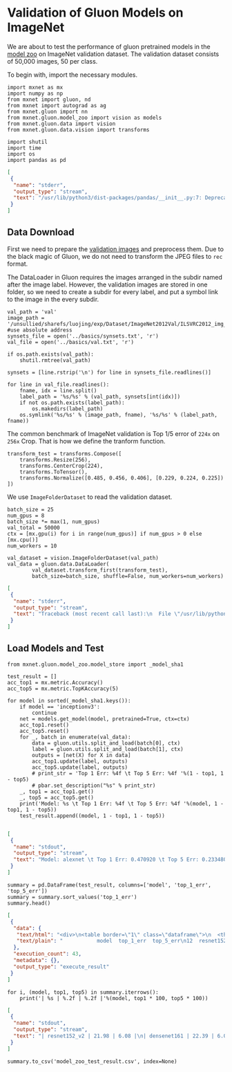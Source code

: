 # Validation of Gluon Models on ImageNet

We are about to test the performance of gluon pretrained models in the [model zoo](https://github.com/apache/incubator-mxnet/tree/master/python/mxnet/gluon/model_zoo/vision) on ImageNet validation dataset. The validation dataset consists of 50,000 images, 50 per class.

To begin with, import the necessary modules.

```{.python .input  n=41}
import mxnet as mx
import numpy as np
from mxnet import gluon, nd
from mxnet import autograd as ag
from mxnet.gluon import nn
from mxnet.gluon.model_zoo import vision as models
from mxnet.gluon.data import vision
from mxnet.gluon.data.vision import transforms

import shutil
import time
import os
import pandas as pd
```

```{.json .output n=41}
[
 {
  "name": "stderr",
  "output_type": "stream",
  "text": "/usr/lib/python3/dist-packages/pandas/__init__.py:7: DeprecationWarning: bad escape \\s\n  from pandas import hashtable, tslib, lib\n"
 }
]
```

## Data Download

First we need to prepare the [validation images](http://www.image-net.org/download-images) and preprocess them. Due to the black magic of Gluon, we do not need to transform the JPEG files to `rec` format.

The DataLoader in Gluon requires the images arranged in the subdir named after the image label. However, the validation images are stored in one folder, so we need to create a subdir for every label, and put a symbol link to the image in the every subdir.

```{.python .input  n=2}
val_path = 'val'
image_path = '/unsullied/sharefs/luojing/exp/Dataset/ImageNet2012Val/ILSVRC2012_img_val' #use absolute address
synsets_file = open('../basics/synsets.txt', 'r')
val_file = open('../basics/val.txt', 'r')

if os.path.exists(val_path):
    shutil.rmtree(val_path)

synsets = [line.rstrip('\n') for line in synsets_file.readlines()]

for line in val_file.readlines():
    fname, idx = line.split()
    label_path = '%s/%s' % (val_path, synsets[int(idx)])
    if not os.path.exists(label_path):
        os.makedirs(label_path)
    os.symlink('%s/%s' % (image_path, fname), '%s/%s' % (label_path, fname))
```

The common benchmark of ImageNet validation is Top 1/5 error of `224x` on `256x` Crop. That is how we define the tranform function.

```{.python .input  n=3}
transform_test = transforms.Compose([
    transforms.Resize(256),
    transforms.CenterCrop(224),
    transforms.ToTensor(),
    transforms.Normalize([0.485, 0.456, 0.406], [0.229, 0.224, 0.225])
])
```

We use `ImageFolderDataset` to read the validation dataset.

```{.python .input  n=40}
batch_size = 25
num_gpus = 8
batch_size *= max(1, num_gpus)
val_total = 50000
ctx = [mx.gpu(i) for i in range(num_gpus)] if num_gpus > 0 else [mx.cpu()]
num_workers = 10

val_dataset = vision.ImageFolderDataset(val_path)
val_data = gluon.data.DataLoader(
        val_dataset.transform_first(transform_test),
        batch_size=batch_size, shuffle=False, num_workers=num_workers)
```

```{.json .output n=40}
[
 {
  "name": "stderr",
  "output_type": "stream",
  "text": "Traceback (most recent call last):\n  File \"/usr/lib/python3.5/multiprocessing/queues.py\", line 247, in _feed\n    send_bytes(obj)\n  File \"/usr/lib/python3.5/multiprocessing/connection.py\", line 200, in send_bytes\n    self._send_bytes(m[offset:offset + size])\n  File \"/usr/lib/python3.5/multiprocessing/connection.py\", line 404, in _send_bytes\n    self._send(header + buf)\n  File \"/usr/lib/python3.5/multiprocessing/connection.py\", line 368, in _send\n    n = write(self._handle, buf)\nBrokenPipeError: [Errno 32] Broken pipe\n"
 }
]
```

## Load Models and Test

```{.python .input  n=42}
from mxnet.gluon.model_zoo.model_store import _model_sha1

test_result = []
acc_top1 = mx.metric.Accuracy()
acc_top5 = mx.metric.TopKAccuracy(5)

for model in sorted(_model_sha1.keys()):
    if model == 'inceptionv3':
        continue
    net = models.get_model(model, pretrained=True, ctx=ctx)
    acc_top1.reset()
    acc_top5.reset()    
    for _, batch in enumerate(val_data):       
        data = gluon.utils.split_and_load(batch[0], ctx)
        label = gluon.utils.split_and_load(batch[1], ctx)       
        outputs = [net(X) for X in data]
        acc_top1.update(label, outputs)
        acc_top5.update(label, outputs)
        # print_str = 'Top 1 Err: %4f \t Top 5 Err: %4f '%(1 - top1, 1 - top5)
        # pbar.set_description("%s" % print_str)
    _, top1 = acc_top1.get()
    _, top5 = acc_top5.get()
    print('Model: %s \t Top 1 Err: %4f \t Top 5 Err: %4f '%(model, 1 - top1, 1 - top5))
    test_result.append((model, 1 - top1, 1 - top5))   
        
```

```{.json .output n=42}
[
 {
  "name": "stdout",
  "output_type": "stream",
  "text": "Model: alexnet \t Top 1 Err: 0.470920 \t Top 5 Err: 0.233480 \nModel: densenet121 \t Top 1 Err: 0.254400 \t Top 5 Err: 0.078040 \nModel: densenet161 \t Top 1 Err: 0.223880 \t Top 5 Err: 0.060680 \nModel: densenet169 \t Top 1 Err: 0.238380 \t Top 5 Err: 0.068240 \nModel: densenet201 \t Top 1 Err: 0.231000 \t Top 5 Err: 0.065260 \nModel: mobilenet0.25 \t Top 1 Err: 0.499980 \t Top 5 Err: 0.255280 \nModel: mobilenet0.5 \t Top 1 Err: 0.380900 \t Top 5 Err: 0.159200 \nModel: mobilenet0.75 \t Top 1 Err: 0.334320 \t Top 5 Err: 0.127500 \nModel: mobilenet1.0 \t Top 1 Err: 0.297760 \t Top 5 Err: 0.103600 \nModel: resnet101_v1 \t Top 1 Err: 0.233680 \t Top 5 Err: 0.066580 \nModel: resnet101_v2 \t Top 1 Err: 0.227520 \t Top 5 Err: 0.063480 \nModel: resnet152_v1 \t Top 1 Err: 0.230380 \t Top 5 Err: 0.064820 \nModel: resnet152_v2 \t Top 1 Err: 0.219760 \t Top 5 Err: 0.060840 \nModel: resnet18_v1 \t Top 1 Err: 0.336340 \t Top 5 Err: 0.126860 \nModel: resnet18_v2 \t Top 1 Err: 0.310500 \t Top 5 Err: 0.113540 \nModel: resnet34_v1 \t Top 1 Err: 0.294600 \t Top 5 Err: 0.098060 \nModel: resnet34_v2 \t Top 1 Err: 0.274400 \t Top 5 Err: 0.089000 \nModel: resnet50_v1 \t Top 1 Err: 0.249180 \t Top 5 Err: 0.074800 \nModel: resnet50_v2 \t Top 1 Err: 0.240360 \t Top 5 Err: 0.071920 \nModel: squeezenet1.0 \t Top 1 Err: 0.459460 \t Top 5 Err: 0.226700 \nModel: squeezenet1.1 \t Top 1 Err: 0.477840 \t Top 5 Err: 0.237060 \nModel: vgg11 \t Top 1 Err: 0.348600 \t Top 5 Err: 0.135040 \nModel: vgg11_bn \t Top 1 Err: 0.327040 \t Top 5 Err: 0.121760 \nModel: vgg13 \t Top 1 Err: 0.337020 \t Top 5 Err: 0.127020 \nModel: vgg13_bn \t Top 1 Err: 0.328260 \t Top 5 Err: 0.120140 \nModel: vgg16 \t Top 1 Err: 0.315920 \t Top 5 Err: 0.113100 \nModel: vgg16_bn \t Top 1 Err: 0.297100 \t Top 5 Err: 0.099320 \nModel: vgg19 \t Top 1 Err: 0.305620 \t Top 5 Err: 0.107440 \nModel: vgg19_bn \t Top 1 Err: 0.289160 \t Top 5 Err: 0.096620 \n"
 }
]
```

```{.python .input  n=43}
summary = pd.DataFrame(test_result, columns=['model', 'top_1_err', 'top_5_err'])
summary = summary.sort_values('top_1_err')
summary.head()
```

```{.json .output n=43}
[
 {
  "data": {
   "text/html": "<div>\n<table border=\"1\" class=\"dataframe\">\n  <thead>\n    <tr style=\"text-align: right;\">\n      <th></th>\n      <th>model</th>\n      <th>top_1_err</th>\n      <th>top_5_err</th>\n    </tr>\n  </thead>\n  <tbody>\n    <tr>\n      <th>12</th>\n      <td>resnet152_v2</td>\n      <td>0.21976</td>\n      <td>0.06084</td>\n    </tr>\n    <tr>\n      <th>2</th>\n      <td>densenet161</td>\n      <td>0.22388</td>\n      <td>0.06068</td>\n    </tr>\n    <tr>\n      <th>10</th>\n      <td>resnet101_v2</td>\n      <td>0.22752</td>\n      <td>0.06348</td>\n    </tr>\n    <tr>\n      <th>11</th>\n      <td>resnet152_v1</td>\n      <td>0.23038</td>\n      <td>0.06482</td>\n    </tr>\n    <tr>\n      <th>4</th>\n      <td>densenet201</td>\n      <td>0.23100</td>\n      <td>0.06526</td>\n    </tr>\n  </tbody>\n</table>\n</div>",
   "text/plain": "           model  top_1_err  top_5_err\n12  resnet152_v2    0.21976    0.06084\n2    densenet161    0.22388    0.06068\n10  resnet101_v2    0.22752    0.06348\n11  resnet152_v1    0.23038    0.06482\n4    densenet201    0.23100    0.06526"
  },
  "execution_count": 43,
  "metadata": {},
  "output_type": "execute_result"
 }
]
```

```{.python .input  n=46}
for i, (model, top1, top5) in summary.iterrows():
    print('| %s | %.2f | %.2f |'%(model, top1 * 100, top5 * 100))
```

```{.json .output n=46}
[
 {
  "name": "stdout",
  "output_type": "stream",
  "text": "| resnet152_v2 | 21.98 | 6.08 |\n| densenet161 | 22.39 | 6.07 |\n| resnet101_v2 | 22.75 | 6.35 |\n| resnet152_v1 | 23.04 | 6.48 |\n| densenet201 | 23.10 | 6.53 |\n| resnet101_v1 | 23.37 | 6.66 |\n| densenet169 | 23.84 | 6.82 |\n| resnet50_v2 | 24.04 | 7.19 |\n| resnet50_v1 | 24.92 | 7.48 |\n| densenet121 | 25.44 | 7.80 |\n| resnet34_v2 | 27.44 | 8.90 |\n| vgg19_bn | 28.92 | 9.66 |\n| resnet34_v1 | 29.46 | 9.81 |\n| vgg16_bn | 29.71 | 9.93 |\n| mobilenet1.0 | 29.78 | 10.36 |\n| vgg19 | 30.56 | 10.74 |\n| resnet18_v2 | 31.05 | 11.35 |\n| vgg16 | 31.59 | 11.31 |\n| vgg11_bn | 32.70 | 12.18 |\n| vgg13_bn | 32.83 | 12.01 |\n| mobilenet0.75 | 33.43 | 12.75 |\n| resnet18_v1 | 33.63 | 12.69 |\n| vgg13 | 33.70 | 12.70 |\n| vgg11 | 34.86 | 13.50 |\n| mobilenet0.5 | 38.09 | 15.92 |\n| squeezenet1.0 | 45.95 | 22.67 |\n| alexnet | 47.09 | 23.35 |\n| squeezenet1.1 | 47.78 | 23.71 |\n| mobilenet0.25 | 50.00 | 25.53 |\n"
 }
]
```

```{.python .input  n=47}
summary.to_csv('model_zoo_test_result.csv', index=None)
```
